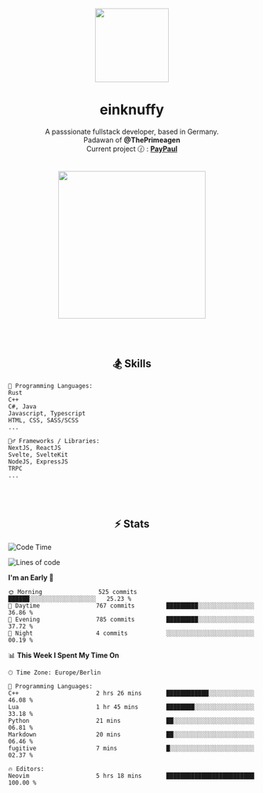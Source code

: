 <p align="center">
   <br />
   <a href="https://github.com/einKnuffy" target="_blank"><img width="150px" src="https://avatars.githubusercontent.com/u/66639485?s=400&u=fc9b6f7cbddb6dfbb93dc63483f7fc7aee75ac2e&v=4" /></a>
   <h1 align="center"><b>einknuffy</b></h1>
   <p align="center">A passsionate fullstack developer, based in Germany. <br/>
   Padawan of <b>@ThePrimeagen</b> <br/>
   Current project 🕜 : <b><a href="https://github.com/einKnuffy/paypaul">PayPaul</a></b><br/><br/>
      
   <p align="center">
      <img src="https://lanyard.cnrad.dev/api/675737917200662539" alt="" width="300px" /></p>
   </p>
</p>

<br/><br/>

<p align="center">
     <h2 align="center"><b>🏂 Skills</b></h2>
      <p align="center">
<!-- <p align="center"><b>That's it. Thanks for reading my profile 🤓</b></p>
<p align="center">
<img align="center" width="150px" src="https://i.kym-cdn.com/entries/icons/facebook/000/016/546/hidethepainharold.jpg" /></p><br/><br/> -->

```text
💬 Programming Languages:
Rust
C++
C#, Java
Javascript, Typescript
HTML, CSS, SASS/SCSS
...

🤹‍♂️ Frameworks / Libraries:
NextJS, ReactJS
Svelte, SvelteKit
NodeJS, ExpressJS
TRPC
...
```
</p>
</p>

<br/><br/>

<p align="center">
    <h2 align="center"><b>⚡ Stats</b></h2>
    <p align="center">

<!--START_SECTION:waka-->
![Code Time](http://img.shields.io/badge/Code%20Time-262%20hrs%2047%20mins-blue)

![Lines of code](https://img.shields.io/badge/From%20Hello%20World%20I%27ve%20Written-12.3%20million%20lines%20of%20code-blue)

**I'm an Early 🐤** 

```text
🌞 Morning                525 commits         ██████░░░░░░░░░░░░░░░░░░░   25.23 % 
🌆 Daytime                767 commits         █████████░░░░░░░░░░░░░░░░   36.86 % 
🌃 Evening                785 commits         █████████░░░░░░░░░░░░░░░░   37.72 % 
🌙 Night                  4 commits           ░░░░░░░░░░░░░░░░░░░░░░░░░   00.19 % 
```


📊 **This Week I Spent My Time On** 

```text
🕑︎ Time Zone: Europe/Berlin

💬 Programming Languages: 
C++                      2 hrs 26 mins       ████████████░░░░░░░░░░░░░   46.08 % 
Lua                      1 hr 45 mins        ████████░░░░░░░░░░░░░░░░░   33.18 % 
Python                   21 mins             ██░░░░░░░░░░░░░░░░░░░░░░░   06.81 % 
Markdown                 20 mins             ██░░░░░░░░░░░░░░░░░░░░░░░   06.46 % 
fugitive                 7 mins              █░░░░░░░░░░░░░░░░░░░░░░░░   02.37 % 

🔥 Editors: 
Neovim                   5 hrs 18 mins       █████████████████████████   100.00 % 
```


<!--END_SECTION:waka-->

   </p>
</p>

<br/>
